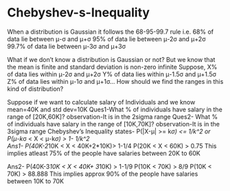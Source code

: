 # Chebyshev-s-Inequality
When a distribution is Gaussian it follows the 68-95-99.7 rule i.e.
68% of data lie between μ-σ and μ+σ 
95% of data lie between μ-2σ and μ+2σ
99.7% of data lie between μ-3σ and μ+3σ

What if we don’t know a distribution is Gaussian or not?
But we know that the mean is finite and standard deviation is non-zero infinite
Suppose,
X% of data lies within μ-2σ and μ+2σ
Y% of data lies within μ-1.5σ and μ+1.5σ
Z% of data lies within μ-1σ and μ+1σ... How should we find the ranges in this kind of distribution?

Suppose if we want to calculate salary of Individuals and we know mean=40K and std dev=10K
Ques1-What % of individuals have salary in the range of [20K,60K]?
observation-It is in the 2sigma range
Ques2- What % of individuals have salary in the range of [10K,70K]?
observation-It is in the 3sigma range
Chebyshev’s Inequality states-
P(|X-μ| >= k*σ) <= 1/k^2
or
P(μ-k*σ < X < μ-k*σ) > 1- 1/k^2     
Ans1- 
P(40K-2*10K < X < 40K+2*10K)> 1-1/4
P(20K < X < 60K) > 0.75
This implies atleast 75% of the people have salaries between 20K to 60K

Ans2-
P(40K-3*10K < X < 40K+ 3*10K) > 1-1/9
P(10K < 70K) > 8/9
P(10K < 70K) > 88.888
This implies approx 90% of the people have salaries between 10K to 70K
